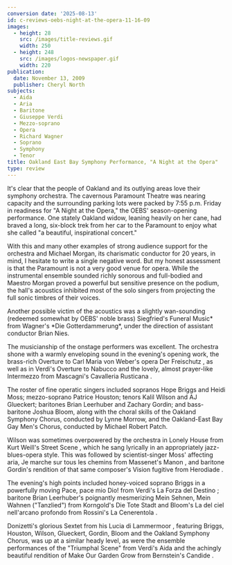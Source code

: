 ```yaml
---
conversion date: '2025-08-13'
id: c-reviews-oebs-night-at-the-opera-11-16-09
images:
  - height: 28
    src: /images/title-reviews.gif
    width: 250
  - height: 248
    src: /images/logos-newspaper.gif
    width: 220
publication:
  date: November 13, 2009
  publisher: Cheryl North
subjects:
  - Aida
  - Aria
  - Baritone
  - Giuseppe Verdi
  - Mezzo-soprano
  - Opera
  - Richard Wagner
  - Soprano
  - Symphony
  - Tenor
title: Oakland East Bay Symphony Performance, "A Night at the Opera"
type: review
---
```


It's clear that the people of Oakland and its outlying areas love their symphony orchestra. The cavernous Paramount Theatre was nearing capacity and the surrounding parking lots were packed by 7:55 p.m. Friday in readiness for "A Night at the Opera," the OEBS' season-opening performance. One stately Oakland widow, leaning heavily on her cane, had braved a long, six-block trek from her car to the Paramount to enjoy what she called "a beautiful, inspirational concert."

With this and many other examples of strong audience support for the orchestra and Michael Morgan, its charismatic conductor for 20 years, in mind, I hesitate to write a single negative word. But my honest assessment is that the Paramount is not a very good venue for opera. While the instrumental ensemble sounded richly sonorous and full-bodied and Maestro Morgan proved a powerful but sensitive presence on the podium, the hall's acoustics inhibited most of the solo singers from projecting the full sonic timbres of their voices.

Another possible victim of the acoustics was a slightly wan-sounding (redeemed somewhat by OEBS' noble brass) Siegfried's Funeral Music* from Wagner's *Die Gotterdammerung\*, under the direction of assistant conductor Brian Nies.

The musicianship of the onstage performers was excellent. The orchestra shone with a warmly enveloping sound in the evening's opening work, the brass-rich Overture to Carl Maria von Weber's opera  Der Freischutz , as well as in Verdi's Overture to  Nabucco  and the lovely, almost prayer-like  Intermezzo  from Mascagni's  Cavalleria Rusticana .

The roster of fine operatic singers included sopranos Hope Briggs and Heidi Moss; mezzo-soprano Patrice Houston; tenors Kalil Wilson and AJ Glueckert; baritones Brian Leerhuber and Zachary Gordin; and bass-baritone Joshua Bloom, along with the choral skills of the Oakland Symphony Chorus, conducted by Lynne Morrow, and the Oakland-East Bay Gay Men's Chorus, conducted by Michael Robert Patch.

Wilson was sometimes overpowered by the orchestra in  Lonely House  from Kurt Weill's  Street Scene , which he sang lyrically in an appropriately jazz-blues-opera style. This was followed by scientist-singer Moss' affecting aria,  Je marche sur tous les chemins  from Massenet's  Manon , and baritone Gordin's rendition of that same composer's  Vision fugitive  from  Herodiade .

The evening's high points included honey-voiced soprano Briggs in a powerfully moving  Pace, pace mio Dio!  from Verdi's  La Forza del Destino ; baritone Brian Leerhuber's poignantly mesmerizing  Mein Sehnen, Mein Wahnen  ("Tanzlied") from Korngold's  Die Tote Stadt  and Bloom's  La del ciel nell'arcano profondo  from Rossini's  La Cenerentola .

Donizetti's glorious Sextet from his  Lucia di Lammermoor , featuring Briggs, Houston, Wilson, Glueckert, Gordin, Bloom and the Oakland Symphony Chorus, was up at a similar heady level, as were the ensemble performances of the "Triumphal Scene" from Verdi's  Aida  and the achingly beautiful rendition of  Make Our Garden Grow  from Bernstein's  Candide .



